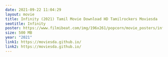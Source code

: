 ```yaml
---
date: 2021-09-22 11:04:29
layout: movie
title: Infinity (2021) Tamil Movie Download HD Tamilrockers Moviesda
seotitle: Infinity
poster: https://www.filmibeat.com/img/196x261/popcorn/movie_posters/infinity-20201001114159-19555.jpg
size: 500 MB
year: "2021"
link1: https://moviesda.github.io/
link2: https://moviesda.github.io/
---
```

